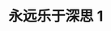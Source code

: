 <!--
 * @Description:
 * @Version: 2.0
 * @Author: yangsen
 * @Date: 2022-01-25 20:59:46
 * @LastEditors: yangsen
 * @LastEditTime: 2022-01-26 08:43:57
-->

# 永远乐于深思 1
